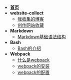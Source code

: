 <!-- docs/_sidebar.md -->
* [**首页**](README)
* **website-collect**
    * [我收集的博客](website-collect/001.我收集的博客)
    * [创作网站收藏](website-collect/002.创作网站收藏)
* **Markdown**
    * [Markdown基础语法结构](markdown/01.Markdown的11种基本语法)
* **Bash**
    * [Bash的介绍](bash/001.bash的介绍)
* **Webpack**
    * [什么是webpack](webpack/01.什么是webpack)
    * [webpack的安装](webpack/02.webpack的安装)
    * [webpack的配置](webpack/03.webpack的配置)